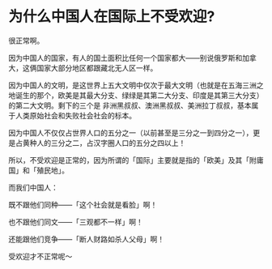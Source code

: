 # 为什么中国人在国际上不受欢迎?

很正常啊。

因为中国人的国家，有人的国土面积比任何一个国家都大——别说俄罗斯和加拿大，这俩国家大部分地区都跟藏北无人区一样。

因为中国人的文明，是这世界上五大文明中仅次于最大文明（也就是在五海三洲之地诞生的那个，欧美是其最大分支、绿绿是其第二大分支、印度是其第三大分支）的第二大文明。剩下的三个是 非洲黑叔叔、澳洲黑叔叔、美洲拉丁叔叔，基本属于人类原始社会和失败社会社会的标本。

因为中国人不仅仅占世界人口的五分之一（以前甚至是三分之一到四分之一），更是占黄种人的三分之二，占汉字圈人口的五分之四以上！

所以，不受欢迎是正常的，因为所谓的「国际」主要就是指的「欧美」及其「附庸国」和「殖民地」。

而我们中国人：

既不跟他们同种——「这个社会就是看脸」啊！

也不跟他们同文——「三观都不一样」啊！

还能跟他们竞争——「断人财路如杀人父母」啊！

受欢迎才不正常呢～